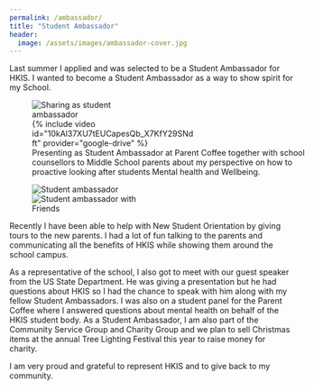 ```yaml
---
permalink: /ambassador/
title: "Student Ambassador"
header:
  image: /assets/images/ambassador-cover.jpg
---
```


Last summer I applied and was selected to be a Student Ambassador for HKIS. I wanted to become a Student Ambassador as a way to show spirit for my School.

<figure style="width: 100%" class="align-center">
  <div class="row">
    <div class="column" style="width: 43%;">
      <img src="{{ site.url }}{{ site.baseurl }}/assets/images/ambassador003.jpg" alt="Sharing as student ambassador">
    </div>
    <div class="column" style="width: 57%;">
      {% include video id="10kAl37XU7tEUCapesQb_X7KfY29SNdft" provider="google-drive" %}
    </div>
  </div>
  <figcaption>Presenting as Student Ambassador at Parent Coffee together with school counsellors to Middle School parents about my perspective on how to proactive looking after students Mental health and Wellbeing.</figcaption>
</figure>

<div class="row">
</div>

<figure style="width: 40%" class="align-right">
  <img src="{{ site.url }}{{ site.baseurl }}/assets/images/ambassador001.jpg" alt="Student ambassador">
  <img src="{{ site.url }}{{ site.baseurl }}/assets/images/ambassador002.jpg" alt="Student ambassador with Friends">
</figure>

Recently I have been able to help with New Student Orientation by giving tours to the new parents. I had a lot of fun talking to the parents and communicating all the benefits of HKIS while showing them around the school campus.

As a representative of the school, I also got to meet with our guest speaker from the US State Department. He was giving a presentation but he had questions about HKIS so I had the chance to speak with him along with my fellow Student Ambassadors. I was also on a student panel for the Parent Coffee where I answered questions about mental health on behalf of the HKIS student body. As a Student Ambassador, I am also part of the Community Service Group and Charity Group and we plan to sell Christmas items at the annual Tree Lighting Festival this year to raise money for charity.

I am very proud and grateful to represent HKIS and to give back to my community.

